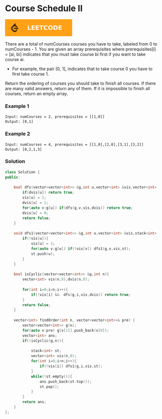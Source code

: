 # Course Schedule II

[![Problem Link](../assets/lc.svg)](https://leetcode.com/problems/course-schedule-ii/)

There are a total of numCourses courses you have to take, labeled from 0 to numCourses - 1. You are given an array prerequisites where prerequisites[i] = [ai, bi] indicates that you must take course bi first if you want to take course ai.

- For example, the pair [0, 1], indicates that to take course 0 you have to first take course 1.

Return the ordering of courses you should take to finish all courses. If there are many valid answers, return any of them. If it is impossible to finish all courses, return an empty array.

### Example 1
```
Input: numCourses = 2, prerequisites = [[1,0]]
Output: [0,1]
```

### Example 2
```
Input: numCourses = 4, prerequisites = [[1,0],[2,0],[3,1],[3,2]]
Output: [0,2,1,3]
```

### Solution
```cpp
class Solution {
public:
    
    bool dfs(vector<vector<int>> &g,int u,vector<int> &vis,vector<int> &dvis){
        if(dvis[u]) return true;
        vis[u] = 1;
        dvis[u] = 1;
        for(auto v:g[u]) if(dfs(g,v,vis,dvis)) return true;
        dvis[u] = 0;
        return false;
    }
    
    void dfs1(vector<vector<int>> &g,int u,vector<int> &vis,stack<int> &st){
        if(!vis[u]){
            vis[u] = 1;
            for(auto v:g[u]) if(!vis[v]) dfs1(g,v,vis,st);
            st.push(u);
        }
    }
    
    bool isCyclic(vector<vector<int>> &g,int n){
        vector<int> vis(n,0),dvis(n,0);
        
        for(int i=0;i<n;i++){
            if(!vis[i] &&  dfs(g,i,vis,dvis)) return true;
        }
        return false;
    }
    
    vector<int> findOrder(int n, vector<vector<int>>& pre) {
        vector<vector<int>> g(n);
        for(auto v:pre) g[v[1]].push_back(v[0]);
        vector<int> ans;
        if(!isCyclic(g,n)){
            
            stack<int> st;
            vector<int> vis(n,0);
            for(int i=0;i<n;i++){
                if(!vis[i]) dfs1(g,i,vis,st);
            }
            while(!st.empty()){
                ans.push_back(st.top());
                st.pop();
            }
        }
        return ans;
    }
};
```

